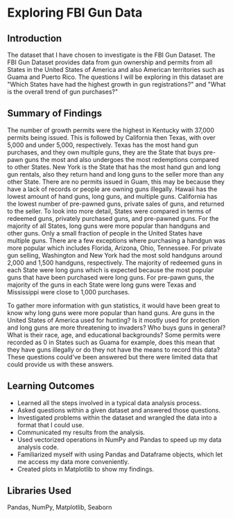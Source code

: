 # Exploring FBI Gun Data

## Introduction

The dataset that I have chosen to investigate is the FBI Gun Dataset. The FBI Gun Dataset provides data from gun ownership and permits from all States in the United States of America and also American territories such as Guama and Puerto Rico. The questions I will be exploring in this dataset are "Which States have had the highest growth in gun registrations?" and "What is the overall trend of gun purchases?"

## Summary of Findings

The number of growth permits were the highest in Kentucky with 37,000 permits being issued. This is followed by California then Texas, with over 5,000 and under 5,000, respectively. Texas has the most hand gun purchases, and they own multiple guns, they are the State that buys pre-pawn guns the most and also undergoes the most redemptions compared to other States. New York is the State that has the most hand gun and long gun rentals, also they return hand and long guns to the seller more than any other State. There are no permits issued in Guam, this may be because they have a lack of records or people are owning guns illegally. Hawaii has the lowest amount of hand guns, long guns, and multiple guns. California has the lowest number of pre-pawned guns, private sales of guns, and returned to the seller. To look into more detail, States were compared in terms of redeemed guns, privately purchased guns, and pre-pawned guns. For the majority of all States, long guns were more popular than handguns and other guns. Only a small fraction of people in the United States have multiple guns. There are a few exceptions where purchasing a handgun was more popular which includes Florida, Arizona, Ohio, Tennessee. For private gun selling, Washington and New York had the most sold handguns around 2,000 and 1,500 handguns, respectively. The majority of redeemed guns in each State were long guns which is expected because the most popular guns that have been purchased were long guns. For pre-pawn guns, the majority of the guns in each State were long guns were Texas and Mississippi were close to 1,000 purchases.

To gather more information with gun statistics, it would have been great to know why long guns were more popular than hand guns. Are guns in the United States of America used for hunting? Is it mostly used for protection and long guns are more threatening to invaders? Who buys guns in general? What is their race, age, and educational backgrounds? Some permits were recorded as 0 in States such as Guama for example, does this mean that they have guns illegally or do they not have the means to record this data? These questions could've been answered but there were limited data that could provide us with these answers.

## Learning Outcomes

* Learned all the steps involved in a typical data analysis process.
* Asked questions within a given dataset and answered those questions.
* Investigated problems within the dataset and wrangled the data into a format that I could use.
* Communicated my results from the analysis.
* Used vectorized operations in NumPy and Pandas to speed up my data analysis code.
* Familiarized myself with using Pandas and Dataframe objects, which let me access my data more conveniently. 
* Created plots in Matplotlib to show my findings.

## Libraries Used
Pandas, NumPy, Matplotlib, Seaborn

